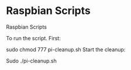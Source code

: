 # Raspbian Scripts
 Raspbian Scripts

To run the script. First:

sudo chmod 777 pi-cleanup.sh
Start the cleanup:

Sudo ./pi-cleanup.sh
